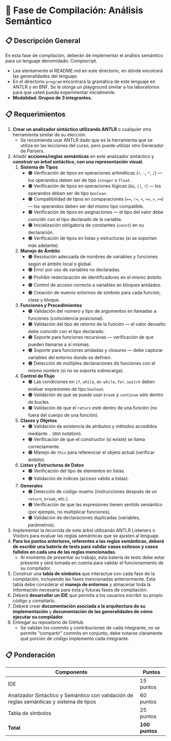 # 🧪 Fase de Compilación: Análisis Semántico

## 📋 Descripción General

En esta fase de compilación, deberán de implementar el análisis semántico para un lenguaje denomidado: Compiscript.

* Lea atentamente el README.md en este directorio, en dónde encotrará las generalidades del lenguaje.
* En el directorio ``program`` encontrará la gramática de este lenguaje en ANTLR y en BNF. Se le otorga un playground similar a los laboratorios para que usted pueda experimentar inicialmente.
* **Modalidad: Grupos de 3 integrantes.**

## 📋 Requerimientos

1. **Crear un analizador sintáctico utilizando ANTLR** o cualquier otra herramienta similar de su elección.
   * Se recomienda usar ANTLR dado que es la herramienta que se utiliza en las lecciones del curso, pero puede utilizar otro Generador de Parsers.
2. Añadir **acciones/reglas semánticas** en este analizador sintáctico y **construir un  ́****arbol sintáctico, con una representación visual****.**
   1. **Sistema de Tipos**
      * 🟠 Verificación de tipos en operaciones aritméticas (`+`, `-`, `*`, `/`) — los operandos deben ser de tipo `integer` o `float`.
      * 🟠 Verificación de tipos en operaciones lógicas (`&&`, `||`, `!`) — los operandos deben ser de tipo `boolean`.
      * 🟠 Compatibilidad de tipos en comparaciones (`==`, `!=`, `<`, `<=`, `>`, `>=`) — los operandos deben ser del mismo tipo compatible.
      * 🟠 Verificación de tipos en asignaciones — el tipo del valor debe coincidir con el tipo declarado de la variable.
      * 🟠 Inicialización obligatoria de constantes (`const`) en su declaración.
      * 🟠 Verificación de tipos en listas y estructuras (si se soportan más adelante).
   2. **Manejo de Ámbito**
      * 🟠 Resolución adecuada de nombres de variables y funciones según el ámbito local o global.
      * 🟠 Error por uso de variables no declaradas.
      * 🟠 Prohibir redeclaración de identificadores en el mismo ámbito.
      * 🟠 Control de acceso correcto a variables en bloques anidados.
      * 🟠 Creación de nuevos entornos de símbolo para cada función, clase y bloque.
   3. **Funciones y Procedimientos**
      * 🟠 Validación del número y tipo de argumentos en llamadas a funciones (coincidencia posicional).
      * 🟠 Validación del tipo de retorno de la función — el valor devuelto debe coincidir con el tipo declarado.
      * 🟠 Soporte para funciones recursivas — verificación de que pueden llamarse a sí mismas.
      * 🟠 Soporte para funciones anidadas y closures — debe capturar variables del entorno donde se definen.
      * 🟠 Detección de múltiples declaraciones de funciones con el mismo nombre (si no se soporta sobrecarga).
   4. **Control de Flujo**
      * 🟠 Las condiciones en `if`, `while`, `do-while`, `for`, `switch` deben evaluar expresiones de tipo `boolean`.
      * 🟠 Validación de que se puede usar `break` y `continue` sólo dentro de bucles.
      * 🟠 Validación de que el `return` esté dentro de una función (no fuera del cuerpo de una función).
   5. **Clases y Objetos**
      * 🟠 Validación de existencia de atributos y métodos accedidos mediante `.` (dot notation).
      * 🟠 Verificación de que el constructor (si existe) se llama correctamente.
      * 🟠 Manejo de `this` para referenciar el objeto actual (verificar ámbito).
   6. **Listas y Estructuras de Datos**
      * 🟠 Verificación del tipo de elementos en listas.
      * 🟠 Validación de índices (acceso válido a listas).
   7. **Generales**
      * 🟠 Detección de código muerto (instrucciones después de un `return`, `break`, etc.).
      * 🟠 Verificación de que las expresiones tienen sentido semántico (por ejemplo, no multiplicar funciones).
      * 🟠 Validación de declaraciones duplicadas (variables, parámetros).
3. Implementar la recorrida de este árbol utilizando ANTLR Listeners o Visitors para evaluar las reglas semánticas que se ajusten al lenguaje.
4. **Para los puntos anteriores, referentes a las reglas semánticas, deberá de escribir una batería de tests para validar casos exitosos y casos fallidos en cada una de las reglas mencionadas.**
   * Al momento de presentar su trabajo, esta batería de tests debe estar presente y será tomada en cuenta para validar el funcionamiento de su compilador.
5. Construir una **tabla de símbolos** que interactue con cada fase de la compilación, incluyendo las fases mencionadas anteriormente. Esta tabla debe considerar el **manejo de entornos** y almacenar toda la información necesaria para esta y futuras fases de compilación.
6. Deberá **desarrollar un IDE** que permita a los usuarios escribir su propio código y compilarlo.
7. Deberá crear **documentación asociada a la arquitectura de su implementación** y **documentación de las generalidades de cómo ejecutar su compilador**.
8. Entregar su repositorio de GitHub.
   * Se validan los commits y contribuciones de cada integrante, no se permite "compartir" commits en conjunto, debe notarse claramente qué porción de código implementó cada integrante.

## 📋 Ponderación

| Componente                                                                                   | Puntos          |
| -------------------------------------------------------------------------------------------- | --------------- |
| IDE                                                                                          | 15 puntos       |
| Analizador Sintáctico y Semántico con validación de reglas semánticas y sistema de tipos | 60 puntos       |
| Tabla de símbolos                                                                           | 25 puntos       |
| **Total**                                                                                   | **100 puntos** |
